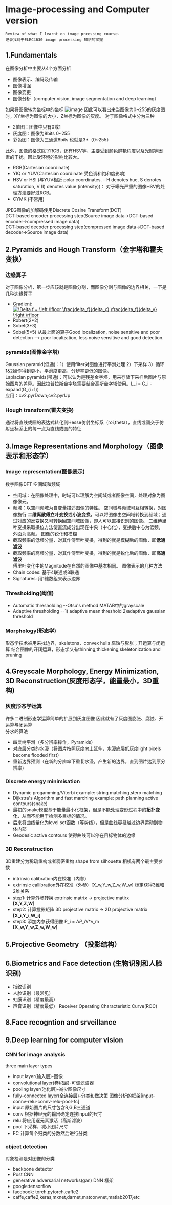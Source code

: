 # Image-processing and Computer version
	Review of what I learnt on image prcessing course.
	记录我对于ELEC4630 image processing 知识的掌握
## 1.Fundamentals
在图像分析中主要从4个方面分析
* 图像表示、编码及传输
* 图像增强
* 图像变更
* 图像分析（computer vision, image segmentation and deep learning）

如果将图像转为坐标中的坐标
![image](https://github.com/liuyu111/readme_add_pic/blob/master/directory/W1(1).PNG)
因此可以看出来当图像为0~255的灰度图时，XY坐标为图像的大小，Z坐标为图像的灰度。
对于图像格式中分为三种
* 2值图：图像中只有0或1
* 灰度图：图像为8bits 0~255
* 彩色图：图像为三通道8bits 也就是3*（0~255）

此外，图像的格式除了RGB，还有HSV等，主要受到颜色鲜艳程度以及光照等因素的干扰。因此受环境的影响比较大。
* RGB(Cartesian coordinate)
* YIQ or YUV(Cartesian coordinate 受色调和饱和度影响)
* HSV or HSI (与YUV相近 polar coordinates. – H denotes hue, S denotes saturation, V (I) denotes value (intensity))： 对于曝光严重的图像HSV的处理方法要好过RGB。
* CYMK (不常用)  

JPEG图像的加解码使用Discrete Cosine Transform(DCT)  
DCT-based encoder processing step(Source image data->DCT-based encoder->compressed image data)  
DCT-based decoder processing step(compressed image data->DCT-based decoder->Source image data)

## 2.Pyramids and Hough Transform（金字塔和霍夫变换）
### 边缘算子
对于图像分析，第一步应该就是图像分割，而图像分割与图像的边界相关，一下是几种边缘算子  
* Gradient: <a href="https://www.codecogs.com/eqnedit.php?latex=\Delta&space;f&space;=&space;\left&space;\lfloor&space;\frac{delta_f}{delta_x},\frac{delta_f}{delta_y}&space;\right&space;\rfloor" target="_blank"><img src="https://latex.codecogs.com/gif.latex?\Delta&space;f&space;=&space;\left&space;\lfloor&space;\frac{delta_f}{delta_x},\frac{delta_f}{delta_y}&space;\right&space;\rfloor" title="\Delta f = \left \lfloor \frac{delta_f}{delta_x},\frac{delta_f}{delta_y} \right \rfloor" /></a>
* Robert(2*2)
* Sobel(3*3)
* Sobel(5*5)
从最上面的算子Good localization, noise sensitive and poor detection --> poor localization, less noise sensitive and good detection. 

### pyramids(图像金字塔)
Gaussian pyramid(低通)：1）使用filter对图像进行平滑处理 2）下采样 3）循环1&2操作得到更小，平滑度更高，分辨率更低的图像。  
Laplacian pyramids(带通)：可以认为是残差金字塔，用来存储下采样后图片与原始图片的差异。因此拉普拉斯金字塔需要结合高斯金字塔使用。L_i = G_i - expand(G_(i+1))  
应用：cv2.pyrDown;cv2.pyrUp  

### Hough transform(霍夫变换)
通过将直线或圆的表达式转化到Hesse仿射坐标系（roi,theta），直线或圆交于仿射坐标系上的每一点为直线或圆的特征

## 3.Image Representations and Morphology（图像表示和形态学）
### Image representation(图像表示)
数字图像DFT
空间域和频域
* 空间域：在图像处理中，时域可以理解为空间域或者图像空间，处理对象为图像像元。
* 频域：以空间频域为自变量描述图像的特性。
空间域与频域可互相转换，对图像施行 **二维离散傅立叶变换**或**小波变换**，可以将图像由空间域转换到频域；通过对应的反变换又可转换回空间域图像，即人可以直接识别的图像。 
二维傅里叶变换采取换位方法使直流成分出现在中央（中心化），变换后中心为低频，外面为高频。
图像的锐化和模糊
* 截取频率的低频分量，对其作傅里叶变换，得到的就是模糊后的图像，即**低通滤波**  
* 截取频率的高频分量，对其作傅里叶变换，得到的就是锐化后的图像，即**高通滤波**  
傅里叶变化中的Magnitude在自然的图像中基本相同。
图像表示的几种方法  
* Chain codes: 基于4联通或8联通
* Signatures: 用1维数组来表示边界
### Thresholding(阈值)
* Automatic thresholding --Otsu's method MATAB中的grayscale
* Adaptive thresholding --1) adaptive mean threshold 2)adaptive gaussian threshold
### Morphology(形态学)
形态学技术被用来找边界，skeletons，convex hulls
腐蚀与膨胀；开运算与闭运算
结合图像的开闭运算，形态学又有thinning,thickening,skeletonization and pruning

## 4.Greyscale Morphology, Energy Minimization, 3D Reconstruction(灰度形态学，能量最小，3D重构)
### 灰度形态学运算
许多二进制形态学运算简单的扩展到灰度图像
因此就有了灰度图膨胀、腐蚀、开运算与闭运算  
分水岭算法
* 四叉树平滑（多分辨率操作，Pyramids）
* 对底层分类的水浸（将图片按照灰度向上延伸，水浸底层低灰度light pixels become flooded first）
* 重新边界预测（在新的分辨率下重复水浸，产生新的边界，直到图片达到原分辨率）

### Discrete energy minimisation
* Dynamic progamming/Viterbi
example: string matching,stero matching
* Dijkstra's Algorithm and fast marching
example: path planning
active contours(snake)
* 最初的snake模型基于能量最小化框架，但是不能处理变形过程中的**拓扑变化**，从而不能用于检测多目标的情况。
* 后来将曲线量化为level set函数（等势线），但是曲线容易越过边界运动到物体内部
* Geodesic active contours 使得曲线可以停在目标物体的边缘

### 3D Reconstruction
3D重建分为稀疏重构或者稠密重构
shape from silhouette
相机有两个最主要参数
* intrinsic calibration内在校准（内参）
* extrinsic callibration外在校准（外参）[X_w,Y_w,Z_w,W_w]
标定获得3维和2维关系
* step1: 计算外参转换
extrinsic matrix -> projective matirx  
**[X,Y,Z,W]**
* step2: 计算投影矩阵
3D projective matrix -> 2D projective matrix  
**[X_i,Y_i,W_i]**
* step3: 添加内参获得图像
P_i = A*P_i*V*v_m  
**[X_w,Y_w,Z_w,W_w]**

## 5.Projective Geometry （投影结构）
## 6.Biometrics and Face detection (生物识别和人脸识别)
* 指纹识别
* 人脸识别（最常见）
* 虹膜识别（精度最高）
* 声音识别（精度最低）
Receiver Operating Characteristic Curve(ROC)

## 8.Face recogntion and srveillance
## 9.Deep learning for computer vision
### CNN for image analysis
three main layer types
* input layer(输入层)-图像
* convolutional layer(卷积层)-可调滤波器
* pooling layer(池化层)-减少图像尺寸
* fully-connected layer(全连接层)-分类和做决策
图像分析的框架[input-connv-relu-connv-relu-pool-fc]
* input 原始图片的尺寸包含R,G,B三通道
* conv 根据神经元的输出确定连接Input的尺寸
* relu 将应用逐元素激活（高斯滤波）
* pool 下采样，减小图片尺寸
* FC 计算每个归类的分数然后进行分类

### object detection
对象检测是对图像的分类
* backbone detector
* Post CNN
* generative adversarial networks(gan)
DNN 框架
* google:tensorflow
* facebook: torch,pytorch,caffe2
* caffe,caffe2,keras,mxnet,darnet,matconvnet,matlab2017,etc

